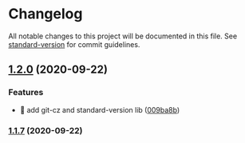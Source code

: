 # Changelog

All notable changes to this project will be documented in this file. See [standard-version](https://github.com/conventional-changelog/standard-version) for commit guidelines.

## [1.2.0](https://github.com/yeukfei02/weatherApi/compare/v1.1.7...v1.2.0) (2020-09-22)


### Features

* 🎸 add git-cz and standard-version lib ([009ba8b](https://github.com/yeukfei02/weatherApi/commit/009ba8b40c37a330e5fc60db9b5fb57281dd9015))

### [1.1.7](https://github.com/yeukfei02/weatherApi/compare/v1.1.6...v1.1.7) (2020-09-22)
